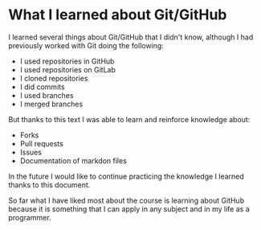 # What I learned about Git/GitHub

I learned several things about Git/GitHub that I didn't know, although I had previously worked with Git doing the following:
- I used repositories in GitHub
- I used repositories on GitLab
- I cloned repositories
- I did commits
- I used branches
- I merged branches

But thanks to this text I was able to learn and reinforce knowledge about:
- Forks
- Pull requests
- Issues
- Documentation of markdon files

In the future I would like to continue practicing the knowledge I learned thanks to this document.

So far what I have liked most about the course is learning about GitHub because it is something that I can apply in any subject and in my life as a programmer.